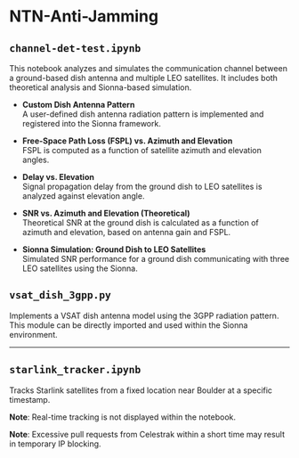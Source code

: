 # NTN-Anti-Jamming


## `channel-det-test.ipynb`

This notebook analyzes and simulates the communication channel between a ground-based dish antenna and multiple LEO satellites. It includes both theoretical analysis and Sionna-based simulation.
- **Custom Dish Antenna Pattern**  
  A user-defined dish antenna radiation pattern is implemented and registered into the Sionna framework.

- **Free-Space Path Loss (FSPL) vs. Azimuth and Elevation**  
  FSPL is computed as a function of satellite azimuth and elevation angles.

- **Delay vs. Elevation**  
  Signal propagation delay from the ground dish to LEO satellites is analyzed against elevation angle.

- **SNR vs. Azimuth and Elevation (Theoretical)**  
  Theoretical SNR at the ground dish is calculated as a function of azimuth and elevation, based on antenna gain and FSPL.

- **Sionna Simulation: Ground Dish to LEO Satellites**  
  Simulated SNR performance for a ground dish communicating with three LEO satellites using the Sionna.

## `vsat_dish_3gpp.py`

Implements a VSAT dish antenna model using the 3GPP radiation pattern.  
This module can be directly imported and used within the Sionna environment.

---

## `starlink_tracker.ipynb`

Tracks Starlink satellites from a fixed location near Boulder at a specific timestamp.  

**Note**: Real-time tracking is not displayed within the notebook.

**Note**: Excessive pull requests from Celestrak within a short time may result in temporary IP blocking.





